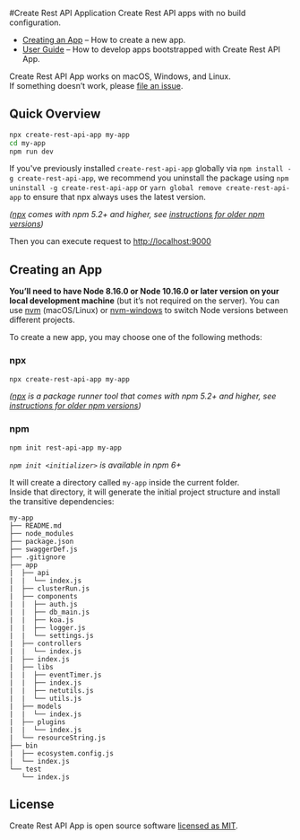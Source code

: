 #Create Rest API Application
Create Rest API apps with no build configuration.

- [Creating an App](#creating-an-app) – How to create a new app.
- [User Guide](https://git.orl.ueshka/tusove/create-rest-api-app/) – How to develop apps bootstrapped with Create Rest API App.

Create Rest API App works on macOS, Windows, and Linux.<br>
If something doesn’t work, please [file an issue](https://git.orl.ueshka/tusove/create-rest-api-app/issues/new).

## Quick Overview

```sh
npx create-rest-api-app my-app
cd my-app
npm run dev
```

If you've previously installed `create-rest-api-app` globally via `npm install -g create-rest-api-app`, we recommend you uninstall the package using `npm uninstall -g create-rest-api-app` or `yarn global remove create-rest-api-app` to ensure that npx always uses the latest version.

_([npx](https://medium.com/@maybekatz/introducing-npx-an-npm-package-runner-55f7d4bd282b) comes with npm 5.2+ and higher, see [instructions for older npm versions](https://gist.github.com/gaearon/4064d3c23a77c74a3614c498a8bb1c5f))_

Then you can execute request to [http://localhost:9000](http://localhost:9000)

## Creating an App

**You’ll need to have Node 8.16.0 or Node 10.16.0 or later version on your local development machine** (but it’s not required on the server). You can use [nvm](https://github.com/creationix/nvm#installation) (macOS/Linux) or [nvm-windows](https://github.com/coreybutler/nvm-windows#node-version-manager-nvm-for-windows) to switch Node versions between different projects.

To create a new app, you may choose one of the following methods:

### npx

```sh
npx create-rest-api-app my-app
```

_([npx](https://medium.com/@maybekatz/introducing-npx-an-npm-package-runner-55f7d4bd282b) is a package runner tool that comes with npm 5.2+ and higher, see [instructions for older npm versions](https://gist.github.com/gaearon/4064d3c23a77c74a3614c498a8bb1c5f))_

### npm

```sh
npm init rest-api-app my-app
```

_`npm init <initializer>` is available in npm 6+_

It will create a directory called `my-app` inside the current folder.<br>
Inside that directory, it will generate the initial project structure and install the transitive dependencies:

```
my-app
├── README.md
├── node_modules
├── package.json
├── swaggerDef.js
├── .gitignore
├── app
|  ├── api
|  |  └── index.js
|  ├── clusterRun.js
|  ├── components
|  |  ├── auth.js
|  |  ├── db_main.js
|  |  ├── koa.js
|  |  ├── logger.js
|  |  └── settings.js
|  ├── controllers
|  |  └── index.js
|  ├── index.js
|  ├── libs
|  |  ├── eventTimer.js
|  |  ├── index.js
|  |  ├── netutils.js
|  |  └── utils.js
|  ├── models
|  |  └── index.js
|  ├── plugins
|  |  └── index.js
|  └── resourceString.js
├── bin
|  ├── ecosystem.config.js
|  └── index.js
└── test
   └── index.js
```

## License

Create Rest API App is open source software [licensed as MIT](https://git.orl.ueshka/tusove/create-rest-api-app/blob/master/LICENSE).